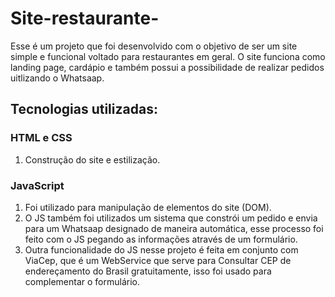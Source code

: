 # Site-restaurante-
Esse é um projeto que foi desenvolvido com o objetivo de ser um site simple e funcional voltado para restaurantes em geral. O site funciona como landing page, cardápio e também possui a possibilidade de realizar pedidos uitlizando o Whatsaap.

## Tecnologias utilizadas: 

### HTML e CSS 
1. Construção do site e estilização.

### JavaScript 
1. Foi utilizado para manipulação de elementos do site (DOM). 
2. O JS também foi utilizados um sistema que constrói um pedido e envia para um Whatsaap designado de maneira automática, esse processo foi feito com o JS pegando as informações através de um formulário. 
3. Outra funcionalidade do JS nesse projeto é feita em conjunto com ViaCep, que é um WebService que serve para Consultar CEP de endereçamento do Brasil gratuitamente, isso foi usado para complementar o formulário.
